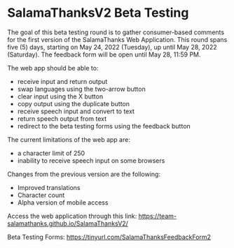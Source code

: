 # SalamaThanksV2 Beta Testing

The goal of this beta testing round is to gather consumer-based comments for the first version of the SalamaThanks Web Application. This round spans five (5) days, starting on May 24, 2022 (Tuesday), up until May 28, 2022 (Saturday). The feedback form will be open until May 28, 11:59 PM.


The web app should be able to:
- receive input and return output
- swap languages using the two-arrow button
- clear input using the X button
- copy output using the duplicate button
- receive speech input and convert to text
- return speech output from text
- redirect to the beta testing forms using the feedback button


The current limitations of the web app are:
- a character limit of 250
- inability to receive speech input on some browsers


Changes from the previous version are the following:
- Improved translations
- Character count
- Alpha version of mobile access


Access the web application through this link: https://team-salamathanks.github.io/SalamaThanksV2/

Beta Testing Forms: https://tinyurl.com/SalamaThanksFeedbackForm2
